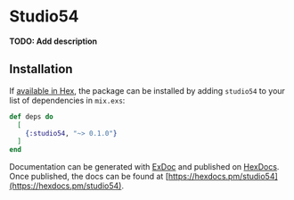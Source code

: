# Studio54

**TODO: Add description**

## Installation

If [available in Hex](https://hex.pm/docs/publish), the package can be installed
by adding `studio54` to your list of dependencies in `mix.exs`:

```elixir
def deps do
  [
    {:studio54, "~> 0.1.0"}
  ]
end
```

Documentation can be generated with [ExDoc](https://github.com/elixir-lang/ex_doc)
and published on [HexDocs](https://hexdocs.pm). Once published, the docs can
be found at [https://hexdocs.pm/studio54](https://hexdocs.pm/studio54).

